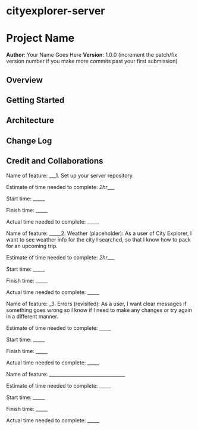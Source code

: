# cityexplorer-server

# Project Name

**Author**: Your Name Goes Here
**Version**: 1.0.0 (increment the patch/fix version number if you make more commits past your first submission)

## Overview
<!-- Provide a high level overview of what this application is and why you are building it, beyond the fact that it's an assignment for this class. (i.e. What's your problem domain?) -->

## Getting Started
<!-- What are the steps that a user must take in order to build this app on their own machine and get it running? -->

## Architecture
<!-- Provide a detailed description of the application design. What technologies (languages, libraries, etc) you're using, and any other relevant design information. -->

## Change Log
<!-- Use this area to document the iterative changes made to your application as each feature is successfully implemented. Use time stamps. Here's an example:

01-01-2001 4:59pm - Application now has a fully-functional express server, with a GET route for the location resource. -->

## Credit and Collaborations
<!-- Give credit (and a link) to other people or resources that helped you build this application. -->



Name of feature: ___1. Set up your server repository.

Estimate of time needed to complete: _2hr____

Start time: _____

Finish time: _____

Actual time needed to complete: _____




Name of feature: _____2. Weather (placeholder): As a user of City Explorer, I want to see weather info for the city I searched, so that I know how to pack for an upcoming trip.

Estimate of time needed to complete: _2hr____

Start time: _____

Finish time: _____

Actual time needed to complete: _____




Name of feature: _3. Errors (revisited): As a user, I want clear messages if something goes wrong so I know if I need to make any changes or try again in a different manner.

Estimate of time needed to complete: _____

Start time: _____

Finish time: _____

Actual time needed to complete: _____




Name of feature: ________________________________

Estimate of time needed to complete: _____

Start time: _____

Finish time: _____

Actual time needed to complete: _____








